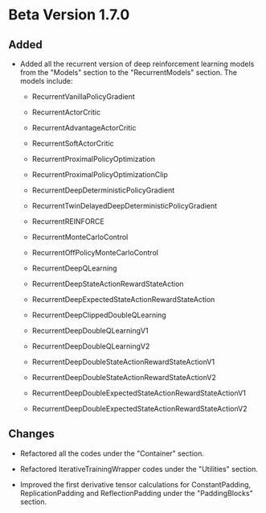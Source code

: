# Beta Version 1.7.0

## Added

* Added all the recurrent version of deep reinforcement learning models from the "Models" section to the "RecurrentModels" section. The models include:

    * RecurrentVanillaPolicyGradient

    * RecurrentActorCritic

    * RecurrentAdvantageActorCritic

    * RecurrentSoftActorCritic

    * RecurrentProximalPolicyOptimization

    * RecurrentProximalPolicyOptimizationClip

    * RecurrentDeepDeterministicPolicyGradient

    * RecurrentTwinDelayedDeepDeterministicPolicyGradient

    * RecurrentREINFORCE

    * RecurrentMonteCarloControl

    * RecurrentOffPolicyMonteCarloControl

    * RecurrentDeepQLearning

    * RecurrentDeepStateActionRewardStateAction

    * RecurrentDeepExpectedStateActionRewardStateAction

    * RecurrentDeepClippedDoubleQLearning

    * RecurrentDeepDoubleQLearningV1

    * RecurrentDeepDoubleQLearningV2

    * RecurrentDeepDoubleStateActionRewardStateActionV1

    * RecurrentDeepDoubleStateActionRewardStateActionV2

    * RecurrentDeepDoubleExpectedStateActionRewardStateActionV1

    * RecurrentDeepDoubleExpectedStateActionRewardStateActionV2

## Changes

* Refactored all the codes under the "Container" section.

* Refactored IterativeTrainingWrapper codes under the "Utilities" section.

* Improved the first derivative tensor calculations for ConstantPadding, ReplicationPadding and ReflectionPadding under the "PaddingBlocks" section.